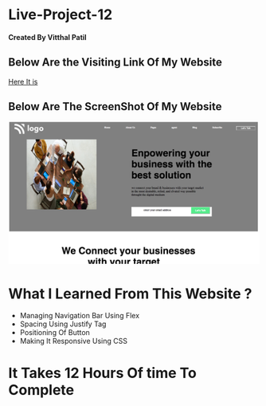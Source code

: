 # Live-Project-12 <br/>
#### Created By Vitthal Patil <br/>
## Below Are the Visiting Link Of My Website <br/>
[Here It is]( https://vitthalpatil0806.github.io/Live-Project-12/) <br/>
## Below Are The ScreenShot Of My Website <br/>
![ss](https://github.com/VitthalPatil0806/Live-Project-12/blob/master/Live%20ss%2012.png) <br/>
# What I Learned From This Website ? <br/>
* Managing Navigation Bar Using Flex <br/>
* Spacing Using Justify Tag <br/>
* Positioning Of Button <br/>
* Making It Responsive Using CSS <br/>
# It Takes 12 Hours Of time To Complete <br/>
